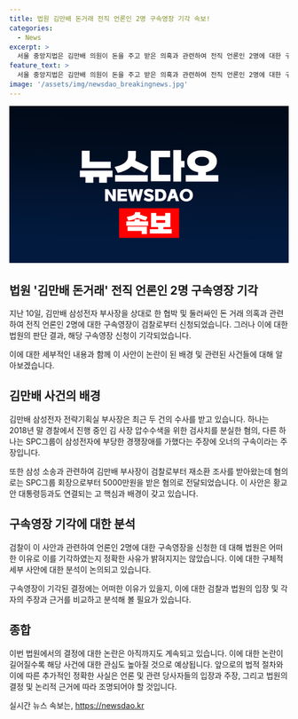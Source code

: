 ```yaml
---
title: 법원 김만배 돈거래 전직 언론인 2명 구속영장 기각 속보!
categories:
  - News
excerpt: >
  서울 중앙지법은 김만배 의원이 돈을 주고 받은 의혹과 관련하여 전직 언론인 2명에 대한 구속영장을 기각했다. 이에 따라 수사는 추가 증거확보에 주력할 것으로 보인다.
feature_text: >
  서울 중앙지법은 김만배 의원이 돈을 주고 받은 의혹과 관련하여 전직 언론인 2명에 대한 구속영장을 기각했다. 이에 따라 수사는 추가 증거확보에 주력할 것으로 보인다.
image: '/assets/img/newsdao_breakingnews.jpg'
---
```


<p><img src="/assets/img/newsdao_breakingnews.jpg" alt="ontimetimes 속보" /></p>

<h2 data-ke-size="size26">법원 '김만배 돈거래' 전직 언론인 2명 구속영장 기각</h2>

<p data-ke-size="size16">지난 10일, 김만배 삼성전자 부사장을 상대로 한 협박 및 둘러싸인 돈 거래 의혹과 관련하여 전직 언론인 2명에 대한 구속영장이 검찰로부터 신청되었습니다. 그러나 이에 대한 법원의 판단 결과, 해당 구속영장 신청이 기각되었습니다.</p>

<p data-ke-size="size16">이에 대한 세부적인 내용과 함께 이 사안이 논란이 된 배경 및 관련된 사건들에 대해 알아보겠습니다.</p>

<h2 data-ke-size="size26">김만배 사건의 배경</h2>

<p data-ke-size="size16">김만배 삼성전자 전략기획실 부사장은 최근 두 건의 수사를 받고 있습니다. 하나는 2018년 말 경찰에서 진행 중인 김 사장 압수수색을 위한 검사치를 분실한 혐의, 다른 하나는 SPC그룹이 삼성전자에 부당한 경쟁장애를 가했다는 주장에 오너의 구속이라는 주장입니다.</p>

<p data-ke-size="size16">또한 삼성 소송과 관련하여 김만배 부사장이 검찰로부터 재소환 조사를 받아왔는데 혐의로는 SPC그룹 회장으로부터 5000만원을 받은 혐의로 전달되었습니다. 이 사안은 황교안 대통령등과도 연결되는 고 핵심과 배경이 갖고 있습니다.</p>

<h2 data-ke-size="size26">구속영장 기각에 대한 분석</h2>

<p data-ke-size="size16">검찰이 이 사안과 관련하여 언론인 2명에 대한 구속영장을 신청한 데 대해 법원은 어떠한 이유로 이를 기각하였는지 정확한 사유가 밝혀지지는 않았습니다. 이에 대한 구체적 세부 사안에 대한 분석이 논의되고 있습니다.</p>

<p data-ke-size="size16">구속영장이 기각된 결정에는 어떠한 이유가 있을지, 이에 대한 검찰과 법원의 입장 및 각자의 주장과 근거를 비교하고 분석해 볼 필요가 있습니다.</p>

<h2 data-ke-size="size26">종합</h2>

<p data-ke-size="size16">이번 법원에서의 결정에 대한 논란은 아직까지도 계속되고 있습니다. 이에 대한 논란이 길어질수록 해당 사건에 대한 관심도 높아질 것으로 예상됩니다. 앞으로의 법적 절차와 이에 따른 추가적인 정확한 사실은 언론 및 관련 당사자들의 입장과 주장, 그리고 법원의 결정 및 논리적 근거에 따라 조명되어야 할 것입니다.</p>
실시간 뉴스 속보는, <a href="https://newsdao.kr" rel="dofollow">https://newsdao.kr</a>


